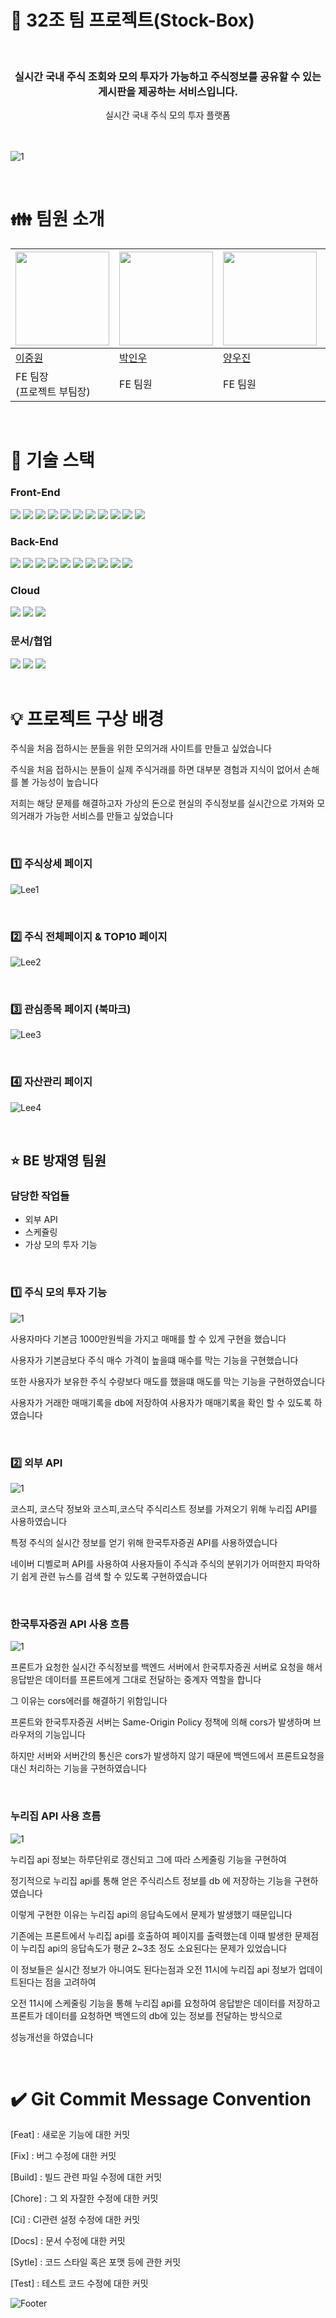 # 💸 32조 팀 프로젝트(Stock-Box)


<br />

<div align="center"> 
  <h3>실시간 국내 주식 조회와 모의 투자가 가능하고 주식정보를 공유할 수 있는 게시판을 제공하는 서비스입니다.</h3>
  <div>실시간 국내 주식 모의 투자 플랫폼</div>
</div>

<br />
<br />

![1](https://user-images.githubusercontent.com/83052628/215926277-6250440b-134a-4cd8-b05c-00c524c9fe60.JPG)

<br />

# 👪 팀원 소개
|<img src="https://avatars.githubusercontent.com/u/83052628?v=4" width="150px" />|<img src="https://avatars.githubusercontent.com/u/111216062?v=4" width="150px" />|<img src="https://avatars.githubusercontent.com/u/106802169?v=4" width="150px"/>|<img src="https://avatars.githubusercontent.com/u/110961521?v=4" width="150px" />|<img src="https://avatars.githubusercontent.com/u/80241053?v=4" width="150px"/>|<img src="https://avatars.githubusercontent.com/u/111164516?v=4" width="150px" />|
|-|-|-|-|-|-|
|[이중원](https://github.com/LeeJoongWon)|[박인우](https://github.com/FE41PIW)|[양우진](https://github.com/yan9vvoojin)|[박시환](https://github.com/psh1379)|[방재영](https://github.com/bangjaeyoung)|[임동규](https://github.com/pepsi160ml)
|FE 팀장<br/>(프로젝트 부팀장)|FE 팀원|FE 팀원|BE 팀장<br/>(프로젝트 팀장)|BE 팀원|BE 팀원|

<br />

# 🔧 기술 스택
### Front-End
<div align=left> 
  <img src="https://img.shields.io/badge/html5-E34F26?style=for-the-badge&logo=html5&logoColor=white"> 
  <img src="https://img.shields.io/badge/css-1572B6?style=for-the-badge&logo=css3&logoColor=white"> 
  <img src="https://img.shields.io/badge/javascript-F7DF1E?style=for-the-badge&logo=javascript&logoColor=black"> 
  <img src="https://img.shields.io/badge/react-61DAFB?style=for-the-badge&logo=react&logoColor=black">
  <img src="https://img.shields.io/badge/react router-512BD4?style=for-the-badge&logo=react router&logoColor=black">
  <img src="https://img.shields.io/badge/reactquery-FF4154?style=for-the-badge&logo=reactquery&logoColor=white">
  <img src="https://img.shields.io/badge/recoil-DB7093?style=for-the-badge&logo=&logoColor=white">
  <img src="https://img.shields.io/badge/node.js-339933?style=for-the-badge&logo=Node.js&logoColor=white">
  <img src="https://img.shields.io/badge/Axios-5A29E4?style=for-the-badge&logo=Axios&logoColor=white">
  <img src="https://img.shields.io/badge/styled-components-DB7093?style=for-the-badge&logo=styled-components&logoColor=white">
  <img src="https://img.shields.io/badge/npm-CB3837?style=for-the-badge&logo=npm&logoColor=white">
</div>

### Back-End
<div align=left> 
  <img src="https://img.shields.io/badge/java-007396?style=for-the-badge&logo=java&logoColor=white">
  <img src="https://img.shields.io/badge/Spring Boot-6DB33F?style=for-the-badge&logo=Spring Boot&logoColor=white">
  <img src="https://img.shields.io/badge/Spring DATA JPA-1572B6?style=for-the-badge&logo=Spring Boot&logoColor=white">
  <img src="https://img.shields.io/badge/Spring Security-E34F26?style=for-the-badge&logo=Spring Boot&logoColor=white"> 
  <img src="https://img.shields.io/badge/MySQL-4479A1?style=for-the-badge&logo=MySQL&logoColor=white"> 
  <img src="https://img.shields.io/badge/GRADLE-02303A?style=for-the-badge&logo=GRADLE&logoColor=white"> 
  <img src="https://img.shields.io/badge/LOMBOK-E10098?style=for-the-badge&logo&logoColor=white">
  <img src="https://img.shields.io/badge/MAPSTRUCT-F46800?style=for-the-badge&logo=&logoColor=white">
  
  <img src="https://img.shields.io/badge/H2 DB-0B2C4A?style=for-the-badge&logo&logoColor=white">
  <img src="https://img.shields.io/badge/JWT-40AEF0?style=for-the-badge&logo=&logoColor=white">
</div>

### Cloud
<div align=left> 
  <img src="https://img.shields.io/badge/Amazon EC2-FF9900?style=for-the-badge&logo=Amazon EC2&logoColor=white"> 
  <img src="https://img.shields.io/badge/Amazon RDS-527FFF?style=for-the-badge&logo=Amazon RDS&logoColor=white">
  <img src="https://img.shields.io/badge/Amazon S3-569A31?style=for-the-badge&logo=Amazon S3&logoColor=white"> 
</div>

### 문서/협업
<div align=left> 
  <img src="https://img.shields.io/badge/github-181717?style=for-the-badge&logo=github&logoColor=white">
  <img src="https://img.shields.io/badge/git-F05032?style=for-the-badge&logo=git&logoColor=white">
  <img src="https://img.shields.io/badge/discord-5865F2?style=for-the-badge&logo=discord&logoColor=white">
</div>

<br />

# 💡 프로젝트 구상 배경

주식을 처음 접하시는 분들을 위한 모의거래 사이트를 만들고 싶었습니다

주식을 처음 접하시는 분들이 실제 주식거래를 하면 대부분 경험과 지식이 없어서 손해를 볼 가능성이 높습니다

저희는 해당 문제를 해결하고자 가상의 돈으로 현실의 주식정보를 실시간으로 가져와 모의거래가 가능한 서비스를 만들고 싶었습니다

<br />

### 1️⃣ 주식상세 페이지 
![Lee1](https://user-images.githubusercontent.com/83052628/215926402-7391d861-8519-405c-b478-7039e3d549ab.gif)

<br />

### 2️⃣ 주식 전체페이지 & TOP10 페이지
![Lee2](https://user-images.githubusercontent.com/83052628/215929568-316a8cec-a165-4c36-87c4-b72e84d3b4ad.gif)

<br />

### 3️⃣ 관심종목 페이지 (북마크)
![Lee3](https://user-images.githubusercontent.com/83052628/215930365-76c9ee75-3e03-4aef-8801-2ae1a4adf1aa.gif)

<br />

### 4️⃣ 자산관리 페이지
![Lee4](https://user-images.githubusercontent.com/83052628/215931303-60e65ff4-036c-4fd7-84f8-424690411074.gif)

<br />

## ⭐ BE 방재영 팀원
### 담당한 작업들
* 외부 API
* 스케쥴링 
* 가상 모의 투자 기능

<br />

### 1️⃣ 주식 모의 투자 기능
![1](https://user-images.githubusercontent.com/83052628/215947494-fadddf9f-81b5-4228-a987-3b6c5a00ee58.JPG)

사용자마다 기본금 1000만원씩을 가지고 매매를 할 수 있게 구현을 했습니다

사용자가 기본금보다 주식 매수 가격이 높을떄 매수를 막는 기능을 구현했습니다

또한 사용자가 보유한 주식 수량보다 매도를 했을떄 매도를 막는 기능을 구현하였습니다

사용자가 거래한 매매기록을 db에 저장하여 사용자가 매매기록을 확인 할 수 있도록 하였습니다

<br />

### 2️⃣ 외부 API
![1](https://user-images.githubusercontent.com/83052628/215958195-31962ea0-e983-481d-9c63-cb8d4b099843.JPG)

코스피, 코스닥 정보와 코스피,코스닥 주식리스트 정보를 가져오기 위해 누리집 API를 사용하였습니다

특정 주식의 실시간 정보를 얻기 위해 한국투자증권 API를 사용하였습니다

네이버 디벨로퍼 API를 사용하여 사용자들이 주식과 주식의 분위기가 어떠한지 파악하기 쉽게 관련 뉴스를 검색 할 수 있도록 구현하였습니다

<br />

### 한국투자증권 API 사용 흐름
![1](https://user-images.githubusercontent.com/83052628/215953276-a0e3adc9-0384-4ec6-af37-0fdd05e93db1.JPG)

프론트가 요청한 실시간 주식정보를 백엔드 서버에서 한국투자증권 서버로 요청을 해서 응답받은 데이터를 프론트에게 그대로 전달하는 중계자 역할을 합니다

그 이유는 cors에러를 해결하기 위함입니다

프론트와 한국투자증권 서버는 Same-Origin Policy 정책에 의해 cors가 발생하며 브라우저의 기능입니다

하지만 서버와 서버간의 통신은 cors가 발생하지 않기 때문에 백엔드에서 프론트요청을 대신 처리하는 기능을 구현하였습니다

<br />

### 누리집 API 사용 흐름
![1](https://user-images.githubusercontent.com/83052628/215955342-ba457278-9c87-407f-9c4f-f1e45356f633.JPG)

누리집 api 정보는 하루단위로 갱신되고 그에 따라 스케줄링 기능을 구현하여 

정기적으로 누리집 api를 통해 얻은 주식리스트 정보를 db 에 저장하는 기능을 구현하였습니다

이렇게 구현한 이유는 누리집 api의 응답속도에서 문제가 발생했기 때문입니다

기존에는 프론트에서 누리집 api를 호출하여 페이지를 출력했는데 이때 발생한 문제점이 누리집 api의 응답속도가 평균 2~3초 정도 소요된다는 문제가 있었습니다

이 정보들은 실시간 정보가 아니여도 된다는점과 오전 11시에 누리집 api 정보가 업데이트된다는 점을 고려하여

오전 11시에 스케줄링 기능을 통해 누리집 api를 요청하여 응답받은 데이터를 저장하고 프론트가 데이터를 요청하면 백엔드의 db에 있는 정보를 전달하는 방식으로

성능개선을 하였습니다

<br />

# ✔️ Git Commit Message Convention

[Feat] : 새로운 기능에 대한 커밋

[Fix] : 버그 수정에 대한 커밋

[Build] : 빌드 관련 파일 수정에 대한 커밋

[Chore] : 그 외 자잘한 수정에 대한 커밋

[Ci] : CI관련 설정 수정에 대한 커밋

[Docs] : 문서 수정에 대한 커밋

[Sytle] : 코드 스타일 혹은 포맷 등에 관한 커밋

[Test] : 테스트 코드 수정에 대한 커밋

![Footer](https://capsule-render.vercel.app/api?type=waving&color=auto&height=200&section=footer)
